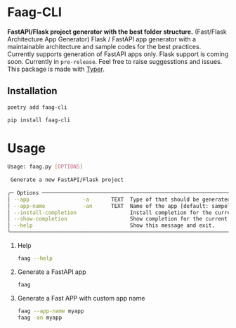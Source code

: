 # Faag-CLI

**FastAPI/Flask project generator with the best folder structure.** (Fast/Flask Architecture App Generator)
Flask / FastAPI app generator with a maintainable architecture and sample codes for the best practices.
Currently supports generation of FastAPI apps only. Flask support is coming soon. Currently in `pre-release`. Feel free
to raise suggesstions and issues. This package is made with [Typer](https://typer.tiangolo.com/).

## Installation

```bash
poetry add faag-cli
```

```bash
pip install faag-cli
```


# Usage

```bash
Usage: faag.py [OPTIONS]                                                                                                                                                                                                                                                
                                                                                                                                                                                                                                                                         
 Generate a new FastAPI/Flask project                                                                                                                                                                                                                                    
                                                                                                                                                                                                                                                                         
╭─ Options ───────────────────────────────────────────────────────────────────────────────────────────────────────────────────────────────────────────────────────╮
│ --app                 -a       TEXT  Type of that should be generated. Default type is fast_api. Valid Options are: [fast_api, flask] [default: fast_api        | 
│ --app-name            -an      TEXT  Name of the app [default: sampel_app]                                                                                      |                                                                                                      
│ --install-completion                 Install completion for the current shell.                                                                                  |                                                                                                      
│ --show-completion                    Show completion for the current shell, to copy it or customize the installation.                                           |                                                                                                      
│ --help                               Show this message and exit.                                                                                                |                                                                                                      
╰─────────────────────────────────────────────────────────────────────────────────────────────────────────────────────────────────────────────────────────────────╯
```

1. Help
    ```bash
    faag --help
    ```

2. Generate a FastAPI app
    ```bash
   faag
    ```

3. Generate a Fast APP with custom app name
    ```bash
   faag --app-name myapp
   faag -an myapp
    ```
   